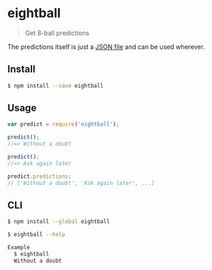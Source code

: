 # eightball

> Get 8-ball predictions

The predictions itself is just a [JSON file](predictions.json) and can be used wherever.


## Install

```sh
$ npm install --save eightball
```


## Usage

```js
var predict = require('eightball');

predict();
//=> Without a doubt

predict();
//=> Ask again later

predict.predictions;
// ['Without a doubt', 'Ask again later', ...]
```

## CLI

```sh
$ npm install --global eightball
```

```sh
$ eightball --help

Example
  $ eightball
  Without a doubt
```
